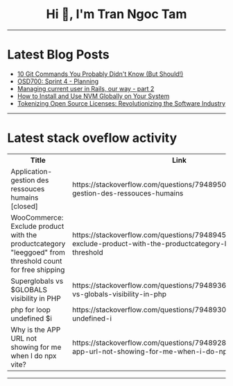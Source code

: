 <h1 align="center">Hi 👋, I'm Tran Ngoc Tam</h1>

---

# Latest Blog Posts 
<!-- BLOG-POST-LIST:START -->
- [10 Git Commands You Probably Didn&#39;t Know &lpar;But Should!&rpar;](https://dev.to/ananiket/10-git-commands-you-probably-didnt-know-but-should-19cg)
- [OSD700: Sprint 4 - Planning](https://dev.to/amullagaliev/osd700-sprint-4-planning-4ieb)
- [Managing current user in Rails, our way - part 2](https://dev.to/janmpeterka/managing-current-user-in-rails-our-way-part-2-2if0)
- [How to Install and Use NVM Globally on Your System](https://dev.to/srijan_karki/how-to-install-and-use-nvm-globally-on-your-system-586g)
- [Tokenizing Open Source Licenses: Revolutionizing the Software Industry](https://dev.to/vitalisorenko/tokenizing-open-source-licenses-revolutionizing-the-software-industry-396)
<!-- BLOG-POST-LIST:END -->

---

# Latest stack oveflow activity
<table>
  <tr><th>Title</th><th>Link</th></tr>
  <!-- STACKOVERFLOW:START --><tr><td>Application-gestion des ressouces humains [closed]</td><td>https://stackoverflow.com/questions/79489501/application-gestion-des-ressouces-humains</td></tr><tr><td>WooCommerce: Exclude product with the productcategory &quot;leeggoed&quot; from threshold count for free shipping</td><td>https://stackoverflow.com/questions/79489450/woocommerce-exclude-product-with-the-productcategory-leeggoed-from-threshold</td></tr><tr><td>Superglobals vs $GLOBALS visibility in PHP</td><td>https://stackoverflow.com/questions/79489366/superglobals-vs-globals-visibility-in-php</td></tr><tr><td>php for loop undefined $i</td><td>https://stackoverflow.com/questions/79489309/php-for-loop-undefined-i</td></tr><tr><td>Why is the APP URL not showing for me when I do npx vite?</td><td>https://stackoverflow.com/questions/79489287/why-is-the-app-url-not-showing-for-me-when-i-do-npx-vite</td></tr><!-- STACKOVERFLOW:END -->
</table>

---


